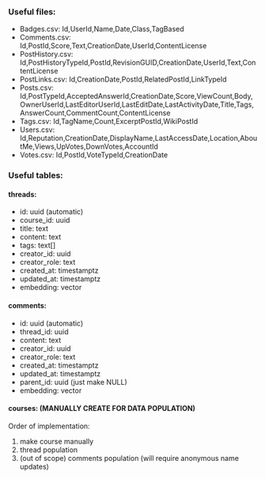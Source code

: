 ### Useful files:

-   Badges.csv: Id,UserId,Name,Date,Class,TagBased
-   Comments.csv: Id,PostId,Score,Text,CreationDate,UserId,ContentLicense
-   PostHistory.csv: Id,PostHistoryTypeId,PostId,RevisionGUID,CreationDate,UserId,Text,ContentLicense
-   PostLinks.csv: Id,CreationDate,PostId,RelatedPostId,LinkTypeId
-   Posts.csv: Id,PostTypeId,AcceptedAnswerId,CreationDate,Score,ViewCount,Body,OwnerUserId,LastEditorUserId,LastEditDate,LastActivityDate,Title,Tags,AnswerCount,CommentCount,ContentLicense
-   Tags.csv: Id,TagName,Count,ExcerptPostId,WikiPostId
-   Users.csv: Id,Reputation,CreationDate,DisplayName,LastAccessDate,Location,AboutMe,Views,UpVotes,DownVotes,AccountId
-   Votes.csv: Id,PostId,VoteTypeId,CreationDate

### Useful tables:

#### threads:

-   id: uuid (automatic)
-   course_id: uuid
-   title: text
-   content: text
-   tags: text[]
-   creator_id: uuid
-   creator_role: text
-   created_at: timestamptz
-   updated_at: timestamptz
-   embedding: vector

#### comments:

-   id: uuid (automatic)
-   thread_id: uuid
-   content: text
-   creator_id: uuid
-   creator_role: text
-   created_at: timestamptz
-   updated_at: timestamptz
-   parent_id: uuid (just make NULL)
-   embedding: vector

#### courses: (MANUALLY CREATE FOR DATA POPULATION)

Order of implementation:

1. make course manually
2. thread population
3. (out of scope) comments population (will require anonymous name updates)

